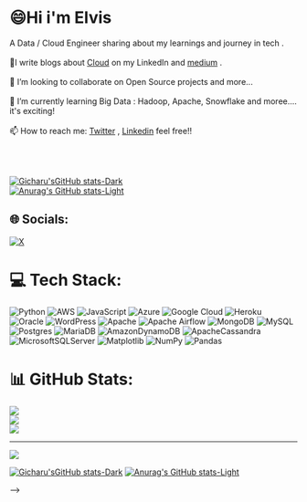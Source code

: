 # 😄Hi i'm Elvis
A Data / Cloud Engineer sharing about my learnings and journey in tech . </br>
<br>🔭I write blogs about [Cloud](https://www.linkedin.com/in/elvis-gicharu/) on my LinkedIn and [medium](https://medium.com/@gicharuelvis) .</br>
<br>👯 I’m looking to collaborate on Open Source projects and more... </br>
<br>🌱 I’m currently learning Big Data : Hadoop, Apache, Snowflake and moree.... it's exciting! </br>
<br>📫 How to reach me: [Twitter](https://x.com/ElvisGicharu1) , [Linkedin](https://www.linkedin.com/in/elvis-gicharu/) feel free!! </br>

<br><br><!-- Github stats --><br>[![Gicharu'sGitHub stats-Dark](https://github-readme-stats.vercel.app/api?username=GicharuElvis&show_icons=true&theme=dark#gh-dark-mode-only)](https://github.com/GicharuElvis/github-readme-stats#gh-dark-mode-only)<br>[![Anurag's GitHub stats-Light](https://github-readme-stats.vercel.app/api?username=GicharuElvis&show_icons=true&theme=default#gh-light-mode-only)](https://github.com/GicharuElvis/github-readme-stats#gh-light-mode-only)<br>


## 🌐 Socials:
[![X](https://img.shields.io/badge/X-black.svg?logo=X&logoColor=white)](https://x.com/Gicharuelvis1) 

# 💻 Tech Stack:
![Python](https://img.shields.io/badge/python-3670A0?style=for-the-badge&logo=python&logoColor=ffdd54) ![AWS](https://img.shields.io/badge/AWS-%23FF9900.svg?style=for-the-badge&logo=amazon-aws&logoColor=white) ![JavaScript](https://img.shields.io/badge/javascript-%23323330.svg?style=for-the-badge&logo=javascript&logoColor=%23F7DF1E) ![Azure](https://img.shields.io/badge/azure-%230072C6.svg?style=for-the-badge&logo=microsoftazure&logoColor=white) ![Google Cloud](https://img.shields.io/badge/GoogleCloud-%234285F4.svg?style=for-the-badge&logo=google-cloud&logoColor=white) ![Heroku](https://img.shields.io/badge/heroku-%23430098.svg?style=for-the-badge&logo=heroku&logoColor=white) ![Oracle](https://img.shields.io/badge/Oracle-F80000?style=for-the-badge&logo=oracle&logoColor=white) ![WordPress](https://img.shields.io/badge/WordPress-%23117AC9.svg?style=for-the-badge&logo=WordPress&logoColor=white) ![Apache](https://img.shields.io/badge/apache-%23D42029.svg?style=for-the-badge&logo=apache&logoColor=white) ![Apache Airflow](https://img.shields.io/badge/Apache%20Airflow-017CEE?style=for-the-badge&logo=Apache%20Airflow&logoColor=white) ![MongoDB](https://img.shields.io/badge/MongoDB-%234ea94b.svg?style=for-the-badge&logo=mongodb&logoColor=white) ![MySQL](https://img.shields.io/badge/mysql-4479A1.svg?style=for-the-badge&logo=mysql&logoColor=white) ![Postgres](https://img.shields.io/badge/postgres-%23316192.svg?style=for-the-badge&logo=postgresql&logoColor=white) ![MariaDB](https://img.shields.io/badge/MariaDB-003545?style=for-the-badge&logo=mariadb&logoColor=white) ![AmazonDynamoDB](https://img.shields.io/badge/Amazon%20DynamoDB-4053D6?style=for-the-badge&logo=Amazon%20DynamoDB&logoColor=white) ![ApacheCassandra](https://img.shields.io/badge/cassandra-%231287B1.svg?style=for-the-badge&logo=apache-cassandra&logoColor=white) ![MicrosoftSQLServer](https://img.shields.io/badge/Microsoft%20SQL%20Server-CC2927?style=for-the-badge&logo=microsoft%20sql%20server&logoColor=white) ![Matplotlib](https://img.shields.io/badge/Matplotlib-%23ffffff.svg?style=for-the-badge&logo=Matplotlib&logoColor=black) ![NumPy](https://img.shields.io/badge/numpy-%23013243.svg?style=for-the-badge&logo=numpy&logoColor=white) ![Pandas](https://img.shields.io/badge/pandas-%23150458.svg?style=for-the-badge&logo=pandas&logoColor=white)
# 📊 GitHub Stats:
![](https://github-readme-stats.vercel.app/api?username=GicharuElvis&theme=dracula&hide_border=false&include_all_commits=true&count_private=true)<br/>
![](https://github-readme-streak-stats.herokuapp.com/?user=GicharuElvis&theme=dracula&hide_border=false)<br/>
![](https://github-readme-stats.vercel.app/api/top-langs/?username=GicharuElvis&theme=dracula&hide_border=false&include_all_commits=true&count_private=true&layout=compact)

---
[![](https://visitcount.itsvg.in/api?id=GicharuElvis&icon=0&color=0)](https://visitcount.itsvg.in)

<!-- Proudly created with GPRM ( https://gprm.itsvg.in ) -->

<!--### Hi i'm Elvis
A Data / Cloud Engineer sharing about my learnings and journey in tech . </br>
🔭I write blogs about [Cloud](https://www.linkedin.com/in/elvis-gicharu/) on my LinkedIn and [medium](https://medium.com/@gicharuelvis) .</br>
👯 I’m looking to collaborate on Open Source projects. </br>
🌱 I’m currently learning Big Data : Hadoop, Apache, Snowflake and moree.... it's exciting! </br>
📫 How to reach me: [Twitter](https://x.com/ElvisGicharu1) , [Linkedin](https://www.linkedin.com/in/elvis-gicharu/) feel free </br>

<!-- Github stats -->
[![Gicharu'sGitHub stats-Dark](https://github-readme-stats.vercel.app/api?username=GicharuElvis&show_icons=true&theme=dark#gh-dark-mode-only)](https://github.com/GicharuElvis/github-readme-stats#gh-dark-mode-only)
[![Anurag's GitHub stats-Light](https://github-readme-stats.vercel.app/api?username=GicharuElvis&show_icons=true&theme=default#gh-light-mode-only)](https://github.com/GicharuElvis/github-readme-stats#gh-light-mode-only)

<!--
**GicharuElvis/GicharuElvis** is a ✨ _special_ ✨ repository because its `README.md` (this file) appears on your GitHub profile.

Here are some ideas to get you started:

- 🔭 I’m currently working on ...
- 🌱 I’m currently learning ...
- 👯 I’m looking to collaborate on ...
- 🤔 I’m looking for help with ...
- 💬 Ask me about ...
- 📫 How to reach me: ...
- 😄 Pronouns: ...
- ⚡ Fun fact: ...
--> -->
